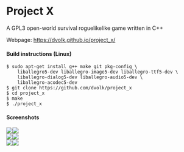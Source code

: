 # Project X

A GPL3 open-world survival roguelikelike game written in C++

Webpage: https://dvolk.github.io/project_x/

#### Build instructions (Linux)

    $ sudo apt-get install g++ make git pkg-config \
        liballegro5-dev liballegro-image5-dev liballegro-ttf5-dev \
        liballegro-dialog5-dev liballegro-audio5-dev \
        liballegro-acodec5-dev
    $ git clone https://github.com/dvolk/project_x
    $ cd project_x
    $ make
    $ ./project_x

#### Screenshots

<img src="https://i.imgur.com/P9MYRkQm.png"/><img src="https://i.imgur.com/VACE1gmm.png"/><br/>
<img src="https://i.imgur.com/jUawCUTm.png"/><img src="https://i.imgur.com/lkqYxxlm.png"/><br/>
<img src="https://i.imgur.com/MuYioFhm.png"/><img src="https://i.imgur.com/vrnQkZom.png"/>


